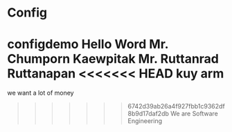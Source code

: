 # Config
configdemo Hello Word
Mr. Chumporn Kaewpitak
Mr. Ruttanrad Ruttanapan
<<<<<<< HEAD
kuy
arm
=======
we want a lot of money

>>>>>>> 6742d39ab26a4f927fbb1c9362df8b9d17daf2db
We are Software Engineering